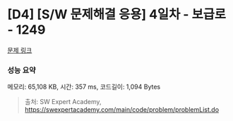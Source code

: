 # [D4] [S/W 문제해결 응용] 4일차 - 보급로 - 1249 

[문제 링크](https://swexpertacademy.com/main/code/problem/problemDetail.do?contestProbId=AV15QRX6APsCFAYD) 

### 성능 요약

메모리: 65,108 KB, 시간: 357 ms, 코드길이: 1,094 Bytes



> 출처: SW Expert Academy, https://swexpertacademy.com/main/code/problem/problemList.do